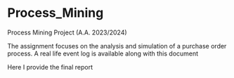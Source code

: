 # Process_Mining
Process Mining Project (A.A. 2023/2024)

The assignment focuses on the analysis and simulation of a purchase order process. A real life event log is
available along with this document

Here I provide the final report
